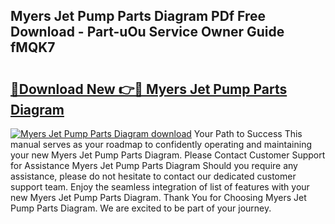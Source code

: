 ## Myers Jet Pump Parts Diagram PDf Free Download - Part-uOu Service Owner Guide fMQK7

# <h2><a href="http://dfpgvk.blite.top/?on=Myers+Jet+Pump+Parts+Diagram">🔗Download New 👉🔴 Myers Jet Pump Parts Diagram</a></h2>

[![Myers Jet Pump Parts Diagram download](https://i.imgur.com/lujVjoI.png)](http://dfpgvk.blite.top/?on=Myers+Jet+Pump+Parts+Diagram)
Your Path to Success This manual serves as your roadmap to confidently operating and maintaining your new Myers Jet Pump Parts Diagram. Please Contact Customer Support for Assistance Myers Jet Pump Parts Diagram Should you require any assistance, please do not hesitate to contact our dedicated customer support team. Enjoy the seamless integration of list of features with your new Myers Jet Pump Parts Diagram. Thank You for Choosing Myers Jet Pump Parts Diagram. We are excited to be part of your journey.
